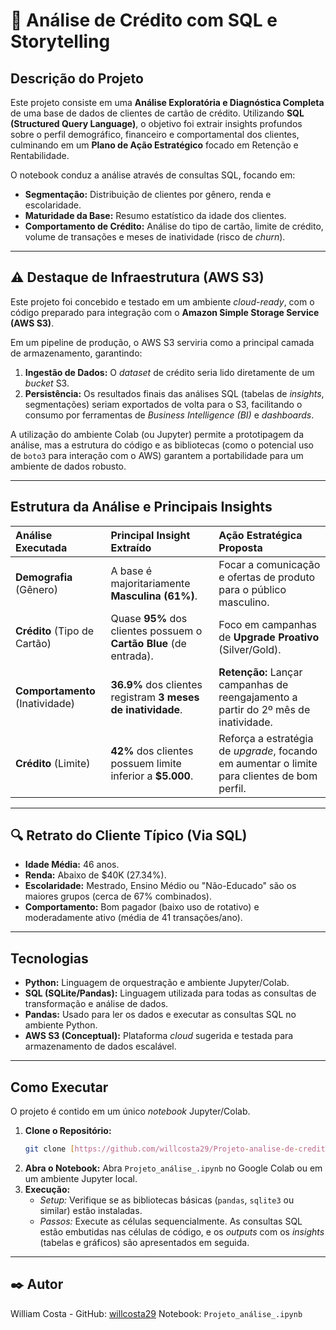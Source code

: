 # 🏦 Análise de Crédito com SQL e Storytelling

## Descrição do Projeto
Este projeto consiste em uma **Análise Exploratória e Diagnóstica Completa** de uma base de dados de clientes de cartão de crédito. Utilizando **SQL (Structured Query Language)**, o objetivo foi extrair insights profundos sobre o perfil demográfico, financeiro e comportamental dos clientes, culminando em um **Plano de Ação Estratégico** focado em Retenção e Rentabilidade.

O notebook conduz a análise através de consultas SQL, focando em:
* **Segmentação:** Distribuição de clientes por gênero, renda e escolaridade.
* **Maturidade da Base:** Resumo estatístico da idade dos clientes.
* **Comportamento de Crédito:** Análise do tipo de cartão, limite de crédito, volume de transações e meses de inatividade (risco de *churn*).

---

## ⚠️ Destaque de Infraestrutura (AWS S3)
Este projeto foi concebido e testado em um ambiente *cloud-ready*, com o código preparado para integração com o **Amazon Simple Storage Service (AWS S3)**.

Em um pipeline de produção, o AWS S3 serviria como a principal camada de armazenamento, garantindo:
1.  **Ingestão de Dados:** O *dataset* de crédito seria lido diretamente de um *bucket* S3.
2.  **Persistência:** Os resultados finais das análises SQL (tabelas de *insights*, segmentações) seriam exportados de volta para o S3, facilitando o consumo por ferramentas de *Business Intelligence (BI)* e *dashboards*.

A utilização do ambiente Colab (ou Jupyter) permite a prototipagem da análise, mas a estrutura do código e as bibliotecas (como o potencial uso de `boto3` para interação com o AWS) garantem a portabilidade para um ambiente de dados robusto.

---

## Estrutura da Análise e Principais Insights

| Análise Executada | Principal Insight Extraído | Ação Estratégica Proposta |
| :--- | :--- | :--- |
| **Demografia** (Gênero) | A base é majoritariamente **Masculina (61%)**. | Focar a comunicação e ofertas de produto para o público masculino. |
| **Crédito** (Tipo de Cartão) | Quase **95%** dos clientes possuem o **Cartão Blue** (de entrada). | Foco em campanhas de **Upgrade Proativo** (Silver/Gold). |
| **Comportamento** (Inatividade) | **36.9%** dos clientes registram **3 meses de inatividade**. | **Retenção:** Lançar campanhas de reengajamento a partir do 2º mês de inatividade. |
| **Crédito** (Limite) | **42%** dos clientes possuem limite inferior a **\$5.000**. | Reforça a estratégia de *upgrade*, focando em aumentar o limite para clientes de bom perfil. |

---

## 🔍 Retrato do Cliente Típico (Via SQL)
* **Idade Média:** 46 anos.
* **Renda:** Abaixo de \$40K (27.34%).
* **Escolaridade:** Mestrado, Ensino Médio ou "Não-Educado" são os maiores grupos (cerca de 67% combinados).
* **Comportamento:** Bom pagador (baixo uso de rotativo) e moderadamente ativo (média de 41 transações/ano).

---

## Tecnologias
* **Python:** Linguagem de orquestração e ambiente Jupyter/Colab.
* **SQL (SQLite/Pandas):** Linguagem utilizada para todas as consultas de transformação e análise de dados.
* **Pandas:** Usado para ler os dados e executar as consultas SQL no ambiente Python.
* **AWS S3 (Conceptual):** Plataforma *cloud* sugerida e testada para armazenamento de dados escalável.

---

## Como Executar
O projeto é contido em um único *notebook* Jupyter/Colab.

1.  **Clone o Repositório:**
    ```bash
    git clone [https://github.com/willcosta29/Projeto-analise-de-credito-em-sql.git](https://github.com/willcosta29/Projeto-analise-de-credito-em-sql.git)
    ```
2.  **Abra o Notebook:** Abra `Projeto_análise_.ipynb` no Google Colab ou em um ambiente Jupyter local.
3.  **Execução:**
    * *Setup:* Verifique se as bibliotecas básicas (`pandas`, `sqlite3` ou similar) estão instaladas.
    * *Passos:* Execute as células sequencialmente. As consultas SQL estão embutidas nas células de código, e os *outputs* com os *insights* (tabelas e gráficos) são apresentados em seguida.

---

## ✒️ Autor
William Costa - GitHub: [willcosta29](https://github.com/willcosta29)
Notebook: `Projeto_análise_.ipynb`

